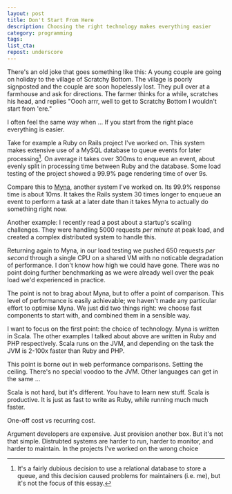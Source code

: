 ```yaml
---
layout: post
title: Don't Start From Here
description: Choosing the right technology makes everything easier
category: programming
tags:
list_cta:
repost: underscore
---
```


There's an old joke that goes something like this: A young couple are going on holiday to the village of Scratchy Bottom. The village is poorly signposted and the couple are soon hopelessly lost. They pull over at a farmhouse and ask for directions. The farmer thinks for a while, scratches his head, and replies "Oooh arrr, well to get to Scratchy Bottom I wouldn't start from 'ere."

I often feel the same way when ... If you start from the right place everything is easier.

Take for example a Ruby on Rails project I've worked on. This system makes extensive use of a MySQL database to queue events for later processing[^rdbms-queue]. On average it takes over 300ms to enqueue an event, about evenly split in processing time between Ruby and the database. Some load testing of the project showed a 99.9% page rendering time of over 9s.

[^rdbms-queue]: It's a fairly dubious decision to use a relational database to store a queue, and this decision caused problems for maintainers (i.e. me), but it's not the focus of this essay.

Compare this to [Myna](http://mynaweb.com), another system I've worked on. Its 99.9% response time is about 10ms. It takes the Rails system 30 times longer to enqueue an event to perform a task at a later date than it takes Myna to actually do something right now.

Another example: I recently read a post about a startup's scaling challenges. They were handling 5000 requests *per minute* at peak load, and created a complex distributed system to handle this.

Returning again to Myna, in our load testing we pushed 650 requests *per second* through a single CPU on a shared VM with no noticable degradation of performance. I don't know how high we could have gone. There was no point doing further benchmarking as we were already well over the peak load we'd experienced in practice.

The point is not to brag about Myna, but to offer a point of comparison. This level of performance is easily achievable; we haven't made any particular effort to optimise Myna. We just did two things right: we choose fast components to start with, and combined them in a sensible way.

I want to focus on the first point: the choice of technology. Myna is written in Scala. The other examples I talked about above are written in Ruby and PHP respectively. Scala runs on the JVM, and depending on the task the JVM is 2-100x faster than Ruby and PHP.

This point is borne out in web performance comparisons. Setting the ceiling. There's no special voodoo to the JVM. Other languages can get in the same ...

Scala is not hard, but it's different. You have to learn new stuff. Scala is productive. It is just as fast to write as Ruby, while running much much faster.

One-off cost vs recurring cost.

Argument developers are expensive. Just provision another box. But it's not that simple. Distrubted systems are harder to run, harder to monitor, and harder to maintain. In the projects I've worked on the wrong choice
